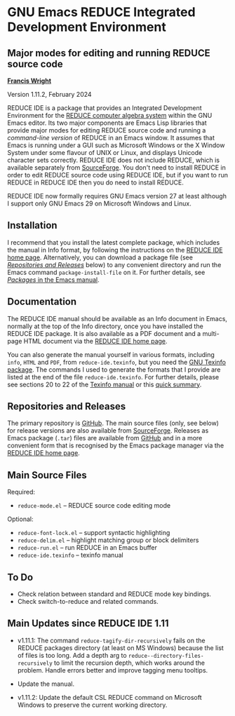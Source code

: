 GNU Emacs REDUCE Integrated Development Environment
===================================================
Major modes for editing and running REDUCE source code
------------------------------------------------------

**[Francis Wright](https://sites.google.com/site/fjwcentaur)**

Version 1.11.2, February 2024

REDUCE IDE is a package that provides an Integrated Development Environment for the [REDUCE computer algebra system](https://reduce-algebra.sourceforge.io/) within the GNU Emacs editor.  Its two major components are Emacs Lisp libraries that provide major modes for editing REDUCE source code and running a *command-line version* of REDUCE in an Emacs window.  It assumes that Emacs is running under a GUI such as Microsoft Windows or the X Window System under some flavour of UNIX or Linux, and displays Unicode character sets correctly.  REDUCE IDE does not include REDUCE, which is available separately from [SourceForge](https://sourceforge.net/projects/reduce-algebra/).  You don't need to install REDUCE in order to edit REDUCE source code using REDUCE IDE, but if you want to run REDUCE in REDUCE IDE then you do need to install REDUCE.

REDUCE IDE now formally requires GNU Emacs version 27 at least although I support only GNU Emacs 29 on Microsoft Windows and Linux.

Installation
------------

I recommend that you install the latest complete package, which includes the manual in Info format, by following the instructions on the [REDUCE IDE home page](https://reduce-algebra.sourceforge.io/reduce-ide/).  Alternatively, you can download a package file (see [*Repositories and Releases*](#repositories-and-releases) below) to any convenient directory and run the Emacs command `package-install-file` on it.  For further details, see [*Packages* in the Emacs manual](https://www.gnu.org/software/emacs/manual/html_node/emacs/Packages.html).

Documentation
-------------

The REDUCE IDE manual should be available as an Info document in Emacs, normally at the top of the Info directory, once you have installed the REDUCE IDE package.  It is also available as a PDF document and a multi-page HTML document via the [REDUCE IDE home page](https://reduce-algebra.sourceforge.io/reduce-ide/).

You can also generate the manual yourself in various formats, including `info`, `HTML` and `PDF`, from `reduce-ide.texinfo`, but you need the [GNU Texinfo package](https://www.gnu.org/software/texinfo/).  The commands I used to generate the formats that I provide are listed at the end of the file `reduce-ide.texinfo`.  For further details, please see sections 20 to 22 of the [Texinfo manual](https://www.gnu.org/software/texinfo/manual/texinfo/) or this [quick summary](https://en.wikipedia.org/wiki/Texinfo).

Repositories and Releases
-------------------------

The primary repository is [GitHub](https://github.com/fjwright/REDUCE-IDE).  The main source files (only, see below) for release versions are also available from [SourceForge](https://sourceforge.net/p/reduce-algebra/code/HEAD/tree/trunk/generic/emacs/).  Releases as Emacs package (`.tar`) files are available from [GitHub](https://github.com/fjwright/REDUCE-IDE/releases) and in a more convenient form that is recognised by the Emacs package manager via the [REDUCE IDE home page](https://reduce-algebra.sourceforge.io/reduce-ide/).

Main Source Files
-----------------

Required:

* `reduce-mode.el`  &ndash;  REDUCE source code editing mode

Optional:

* `reduce-font-lock.el`  &ndash;  support syntactic highlighting
* `reduce-delim.el`  &ndash;  highlight matching group or block delimiters
* `reduce-run.el`  &ndash;  run REDUCE in an Emacs buffer
* `reduce-ide.texinfo`  &ndash;  texinfo manual

To Do
-----

* Check relation between standard and REDUCE mode key bindings.
* Check switch-to-reduce and related commands.

Main Updates since REDUCE IDE 1.11
----------------------------------

* v1.11.1: The command `reduce-tagify-dir-recursively` fails on the REDUCE packages directory (at least on MS Windows) because the list of files is too long.  Add a depth arg to `reduce--directory-files-recursively` to limit the recursion depth, which works around the problem.  Handle errors better and improve tagging menu tooltips.
* Update the manual.

* v1.11.2: Update the default CSL REDUCE command on Microsoft Windows to preserve the current working directory.
